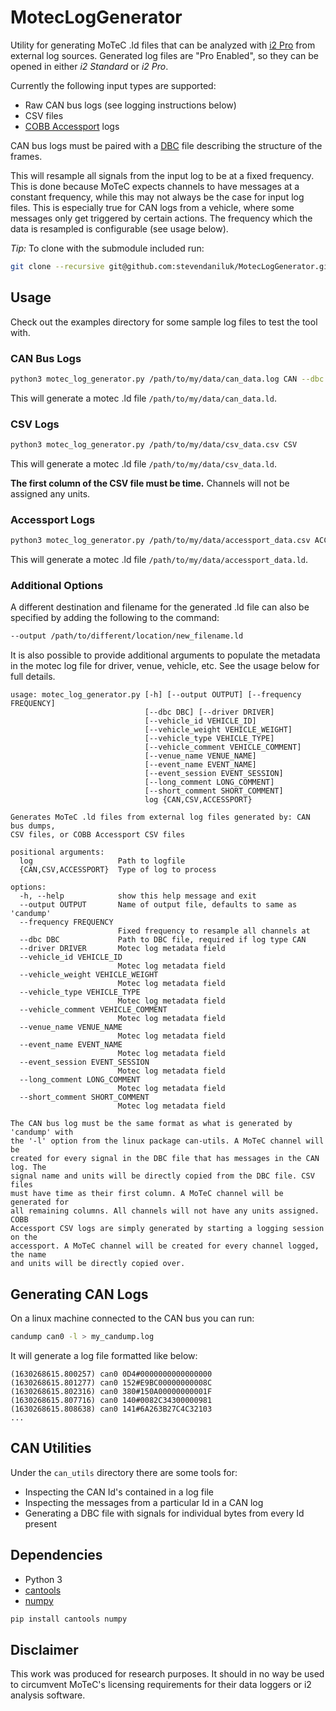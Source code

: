 # MotecLogGenerator

Utility for generating MoTeC .ld files that can be analyzed with [i2 Pro](https://www.motec.com.au/i2/i2overview/) from external log sources. Generated log files are "Pro Enabled", so they can be opened in either *i2 Standard* or *i2 Pro*.

Currently the following input types are supported:
* Raw CAN bus logs (see logging instructions below)
* CSV files
* [COBB Accessport](https://www.cobbtuning.com/products/accessport) logs

CAN bus logs must be paired with a [DBC](https://docs.openvehicles.com/en/latest/components/vehicle_dbc/docs/dbc-primer.html) file describing the structure of the frames.

This will resample all signals from the input log to be at a fixed frequency. This is done because MoTeC expects channels to have messages at a constant frequency, while this may not always be the case for input log files. This is especially true for CAN logs from a vehicle, where some messages only get triggered by certain actions. The frequency which the data is resampled is configurable (see usage below).

*Tip:* To clone with the submodule included run:
```bash
git clone --recursive git@github.com:stevendaniluk/MotecLogGenerator.git
```

## Usage
Check out the examples directory for some sample log files to test the tool with.

### CAN Bus Logs
```bash
python3 motec_log_generator.py /path/to/my/data/can_data.log CAN --dbc /path/to/my/data/car.dbc
```

This will generate a motec .ld file `/path/to/my/data/can_data.ld`.

### CSV Logs
```bash
python3 motec_log_generator.py /path/to/my/data/csv_data.csv CSV
```

This will generate a motec .ld file `/path/to/my/data/csv_data.ld`.

**The first column of the CSV file must be time.** Channels will not be assigned any units.

### Accessport Logs

```bash
python3 motec_log_generator.py /path/to/my/data/accessport_data.csv ACCESSPORT
```

This will generate a motec .ld file `/path/to/my/data/accessport_data.ld`.

### Additional Options
A different destination and filename for the generated .ld file can also be specified by adding the following to the command:
```bash
--output /path/to/different/location/new_filename.ld
```

It is also possible to provide additional arguments to populate the metadata in the motec log file for driver, venue, vehicle, etc. See the usage below for full details.

```
usage: motec_log_generator.py [-h] [--output OUTPUT] [--frequency FREQUENCY]
                              [--dbc DBC] [--driver DRIVER]
                              [--vehicle_id VEHICLE_ID]
                              [--vehicle_weight VEHICLE_WEIGHT]
                              [--vehicle_type VEHICLE_TYPE]
                              [--vehicle_comment VEHICLE_COMMENT]
                              [--venue_name VENUE_NAME]
                              [--event_name EVENT_NAME]
                              [--event_session EVENT_SESSION]
                              [--long_comment LONG_COMMENT]
                              [--short_comment SHORT_COMMENT]
                              log {CAN,CSV,ACCESSPORT}

Generates MoTeC .ld files from external log files generated by: CAN bus dumps,
CSV files, or COBB Accessport CSV files

positional arguments:
  log                   Path to logfile
  {CAN,CSV,ACCESSPORT}  Type of log to process

options:
  -h, --help            show this help message and exit
  --output OUTPUT       Name of output file, defaults to same as 'candump'
  --frequency FREQUENCY
                        Fixed frequency to resample all channels at
  --dbc DBC             Path to DBC file, required if log type CAN
  --driver DRIVER       Motec log metadata field
  --vehicle_id VEHICLE_ID
                        Motec log metadata field
  --vehicle_weight VEHICLE_WEIGHT
                        Motec log metadata field
  --vehicle_type VEHICLE_TYPE
                        Motec log metadata field
  --vehicle_comment VEHICLE_COMMENT
                        Motec log metadata field
  --venue_name VENUE_NAME
                        Motec log metadata field
  --event_name EVENT_NAME
                        Motec log metadata field
  --event_session EVENT_SESSION
                        Motec log metadata field
  --long_comment LONG_COMMENT
                        Motec log metadata field
  --short_comment SHORT_COMMENT
                        Motec log metadata field

The CAN bus log must be the same format as what is generated by 'candump' with
the '-l' option from the linux package can-utils. A MoTeC channel will be
created for every signal in the DBC file that has messages in the CAN log. The
signal name and units will be directly copied from the DBC file. CSV files
must have time as their first column. A MoTeC channel will be generated for
all remaining columns. All channels will not have any units assigned. COBB
Accessport CSV logs are simply generated by starting a logging session on the
accessport. A MoTeC channel will be created for every channel logged, the name
and units will be directly copied over.
```

## Generating CAN Logs

On a linux machine connected to the CAN bus you can run:
```bash
candump can0 -l > my_candump.log
```

It will generate a log file formatted like below:
```
(1630268615.800257) can0 0D4#0000000000000000
(1630268615.801277) can0 152#E9BC00000000008C
(1630268615.802316) can0 380#150A00000000001F
(1630268615.807716) can0 140#0082C34300000981
(1630268615.808638) can0 141#6A263B27C4C32103
...
```

## CAN Utilities
Under the `can_utils` directory there are some tools for:
* Inspecting the CAN Id's contained in a log file
* Inspecting the messages from a particular Id in a CAN log
* Generating a DBC file with signals for individual bytes from every Id present

## Dependencies
* Python 3
* [cantools](https://cantools.readthedocs.io)
* [numpy](https://numpy.org/)

```bash
pip install cantools numpy
```

## Disclaimer
This work was produced for research purposes. It should in no way be used to circumvent MoTeC's licensing requirements for their data loggers or i2 analysis software.
